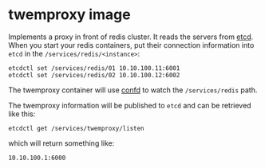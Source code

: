 twemproxy image
===============

Implements a proxy in front of redis cluster. It reads the servers from [etcd](https://github.com/coreos/etcd). When you start your redis containers, put their connection information into `etcd` in the `/services/redis/<instance>`:

    etcdctl set /services/redis/01 10.10.100.11:6001
    etcdctl set /services/redis/02 10.10.100.12:6002

The twemproxy container will use [confd](https://github.com/kelseyhightower/confd) to watch the `/services/redis` path.

The twemproxy information will be published to `etcd` and can be retrieved like this:

    etcdctl get /services/twemproxy/listen

which will return something like:

    10.10.100.1:6000